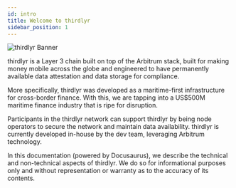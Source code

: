 ```yaml
---
id: intro
title: Welcome to thirdlyr
sidebar_position: 1
---
```

![thirdlyr Banner](/img/thirdlyr_banner.webp)

thirdlyr is a Layer 3 chain built on top of the Arbitrum stack, built for making money mobile across the globe and engineered to have permanently available data attestation and data storage for compliance.

More specifically, thirdlyr was developed as a maritime-first infrastructure for cross-border finance. With this, we are tapping into a US$500M maritime finance industry that is ripe for disruption.

Participants in the thirdlyr network can support thirdlyr by being node operators to secure the network and maintain data availability. thirdlyr is currently developed in-house by the dev team, leveraging Arbitrum technology. 

In this documentation (powered by Docusaurus), we describe the technical and non-technical aspects of thirdlyr. We do so for informational purposes only and without representation or warranty as to the accuracy of its contents. 